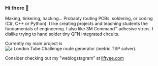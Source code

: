 ### Hi there 👋

Making, tinkering, hacking...
Probably routing PCBs, soldering, or coding (C#, C++ or Python).
I like creating projects and teaching students the fundamentals of engineering. 
I also like 3M Command™ adhesive strips.
I dislike trying to hand solder tiny QFN integrated circuits. 

Currently my main project is ![a London Tube Challenge route generator (metric TSP solver)](https://github.com/Liftyee/london-tube-navigator). 

Consider checking out my "weblogstagram" at [liftyee.com](https://liftyee.com)
<!--
**Liftyee/Liftyee** is a ✨ _special_ ✨ repository because its `README.md` (this file) appears on your GitHub profile.

Here are some ideas to get you started:

- 🔭 I’m currently working on ...
- 🌱 I’m currently learning ...
- 👯 I’m looking to collaborate on ...
- 🤔 I’m looking for help with ...
- 💬 Ask me about ...
- 📫 How to reach me: ...
- 😄 Pronouns: ...
- ⚡ Fun fact: ...
-->
